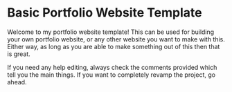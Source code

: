 # Basic Portfolio Website Template
Welcome to my portfolio website template! This can be used for building your own portfolio website, or any other website you want to make with this. Either way, as long as you are able to make something out of this then that is great. 

If you need any help editing, always check the comments provided which tell you the main things. If you want to completely revamp the project, go ahead.

